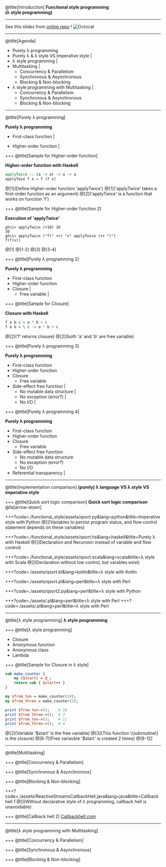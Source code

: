 @title[Introduction]
__Functional style programming__<br />
__(λ style programming)__

---
See this slides from [online repo](https://gitpitch.com/wonha/LT17/master?p=functional_style/) !
![Octocat](https://d1z75bzl1vljy2.cloudfront.net/kitchen-sink/octocat-daftpunkocat.gif)

---
@title[Agenda]

- Purely λ programming
- Purely λ & λ style VS Imperative style |
- λ style programming |
- Multitasking |
    - Concurrency & Parallelism
    - Synchronous & Asynchronous
    - Blocking & Non-blocking
- λ style programming with Multitasking |
    - Concurrency & Parallelism
    - Synchronous & Asynchronous
    - Blocking & Non-blocking

---
@title[Purely λ programming]

__Purely λ programming__

- First-class function |
<!-- the language treats function as value(variable) -->
<!-- not all the languages that support first class function is purely functional programming language e.g. JavaScript, Lisp-->
- Higher-order function |
<!-- function that work on other functions -->

+++
@title[Sample for Higher-order function]

__Higher-order function with Haskell__
```haskell
applyTwice :: (a -> a) -> a -> a
applyTwie f x = f (f x)
```
@[1](Define Higher-order function 'applyTwice')
@[1]('applyTwice' takes a first-order function as an argument)
@[2]('applyTwice' is a function that works on function 'f')

+++
@title[Sample for Higher-order function 2]

<!--Didn't validate yet -->
__Execution of 'applyTwice'__
```
ghci> applyTwice (+10) 10
30
ghci> applyTwice ("f(" ++) "x" applyTwice (++ ")")
f(f(x))
```
@[1]
@[1-2]
@[3]
@[3-4]

+++
@title[Purely λ programming 2]

__Purely λ programming__

- First-class function
- Higher-order function
- Closure |
    - Free variable |
<!-- lexical scoped variable, global variable -->
<!-- research modifying policy of free variable in Perl, Python, Go, Java(Lambda) -->
<!-- In Haskell, free variable is actually a constant, there is no 'variable' in Haskell -->
<!-- In Perl, all the closures has copy of free variable's value within itself -->
<!-- In Java, all the closures(lambdas) shares one free variable, so modifying that free variable is restricted. Only effective final varibale can be used
<!-- In Python, -->
<!-- In Go, -->

+++
@title[Sample for Closure]

<!-- see the java sample for this from Java8 in action of ch11~14, that making function that takes 3 arg into function that takes 2 arg and return a function  -->
__Closure with Haskell__
```haskell
f a b c = a * b + c
f a b = \ c -> a * b + c
```
@[2]('f' returns closure)
@[2](both 'a' and 'b' are free variable)

+++
@title[Purely λ programming 3]

__Purely λ programming__

- First-class function
- Higher-order function
- Closure
    - Free variable
- Side-effect free function |
    - No mutable data structure |
    - No exception (error?) |
    - No I/O |
<!-- A function having side effect can be unpredictable depending on the state of the system-->
<!-- we can expect that side-effect free function returns the same value anytime, with any kind of situation -->
<!-- Java allows side effect in lambda, since we can add/remove values of free variable(Collection) -->

+++
@title[Purely λ programming 4]

__Purely λ programming__

- First-class function
- Higher-order function
- Closure
    - Free variable
- Side-effect free function
    - No mutable data structure
    - No exception (error?)
    - No I/O
- Referential transparency |
<!-- Research definition of REferential transparency -->
<!-- Java method that returns List -->
<!-- Tail call-->

---
@title[Implementation comparison]
__(purely) λ language VS λ style VS imperative style__

+++
@title[Quick sort logic comparison]
__Quick sort logic comparison__<br/>
@fa[arrow-down]

+++?code=./functional_style/assets/qsort.py&lang=python&title=Imperative style with Python
@[](Variables to persist program status, and flow control statement depends on these variables)

+++?code=./functional_style/assets/qsort.hs&lang=haskell&title=Purely λ with Haskell
@[](Declaration and Recursion instead of variable and flow control)

+++?code=./functional_style/assets/qsort.scala&lang=scala&title=λ style with Scala
@[](Declaration without low control, but varables exist)

+++?code=./assets/qsort.kt&lang=kotlin&title=λ style with Kotlin

+++?code=./assets/qsort.pl&lang=perl&title=λ style with Perl

+++?code=./assets/qsort2.py&lang=perl&title=λ style with Python

+++?code=./assets/.pl&lang=perl&title=λ style with Perl
+++?code=./assets/.pl&lang=perl&title=λ style with Perl

---
@title[λ style programming]
__λ style programming__

+++
@title[λ style programming]

- Closure
- Anonymous function
- Anonymous class
- Lambda

+++
@title[Sample for Closure in λ style]

```perl
sub make_counter {
    my ($start) = @_;
    return sub { $start++ }
}

my $from_ten = make_counter(10);
my $from_three = make_counter(3);

print $from_ten->();    # 10
print $from_three->();  # 3
print $from_ten->();    # 11
print $from_three->();  # 4
```
@[2](Variable '$start' is the free variable)
@[3](This function \(subroutine\) is the closure)
@[6-7](Free variavble '$start' is created 2 times)
@[9-12]

---
@title[Multitasking]

+++
@title[Concurrency & Parallelism]

+++
@title[Synchronous & Asynchronous]

+++
@title[Blocking & Non-blocking]

+++?code=./assets/ReactiveStreamsCallbackHell.java&lang=java&title=Callback hell 1
@[](Without declarative style of λ programming, callback hell is unavoidable)

+++
@title[Callback hell 2]
[Callbackhell.com](callbackhell.com)

---
@title[λ style programming with Multitasking]

+++
@title[Concurrency & Parallelism]

+++
@title[Synchronous & Asynchronous]

+++
@title[Blocking & Non-blocking]
